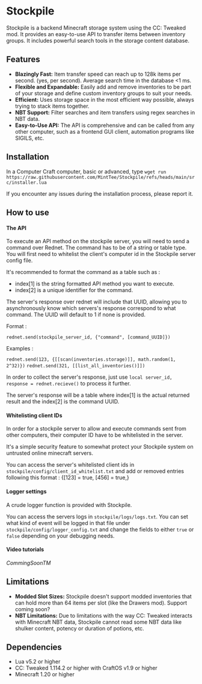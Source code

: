 # Stockpile

Stockpile is a backend Minecraft storage system using the CC: Tweaked mod. It provides an easy-to-use API to transfer items between inventory groups. It includes powerful search tools in the storage content database.

## Features

- **Blazingly Fast:** Item transfer speed can reach up to 128k items per second. (yes, per second). Average search time in the database <1 ms.
- **Flexible and Expandable:** Easily add and remove inventories to be part of your storage and define custom inventory groups to suit your needs.
- **Efficient:** Uses storage space in the most efficient way possible, always trying to stack items together.
- **NBT Support:** Filter searches and item transfers using regex searches in NBT data.
- **Easy-to-Use API:** The API is comprehensive and can be called from any other computer, such as a frontend GUI client, automation programs like SIGILS, etc.

## Installation

In a Computer Craft computer, basic or advanced, type ```wget run https://raw.githubusercontent.com/MintTee/Stockpile/refs/heads/main/src/installer.lua```

If you encounter any issues during the installation process, please report it.

## How to use

#### The API

To execute an API method on the stockpile server, you will need to send a command over Rednet. The command has to be of a string or table type. You will first need to whitelist the client's computer id in the Stockpile server config file.

It's recommended to format the command as a table such as :
- index[1] is the string formatted API method you want to execute.
- index[2] is a unique identifier for the command.

The server's response over rednet will include that UUID, allowing you to asynchronously know which servers's response correspond to what command. The UUID will default to 1 if none is provided.

Format :

```rednet.send(stockpile_server_id, {"command", [command_UUID]})```

Examples :

```rednet.send(123, {[[scan(inventories.storage)]], math.random(1, 2^32)})```
```rednet.send(321, [[list_all_inventories()]])```

In order to collect the server's response, just use ```local server_id, response = rednet.recieve()``` to process it further.

The server's response will be a table where index[1] is the actual returned result and the index[2] is the command UUID. 

#### Whitelisting client IDs

In order for a stockpile server to allow and execute commands sent from other computers, their computer ID have to be whitelisted in the server.

It's a simple security feature to somewhat protect your Stockpile system on untrusted online minecraft servers.

You can access the server's whitelisted client ids in ```stockpile/config/client_id_whitelist.txt``` and add or removed entries following this format : {[123] = true, [456] = true,}

#### Logger settings

A crude logger function is provided with Stockpile.

You can access the servers logs in ```stockpile/logs/logs.txt```. You can set what kind of event will be logged in that file under ```stockpile/config/logger_config.txt``` and change the fields to either ```true``` or ```false``` depending on your debugging needs.

#### Video tutorials

*CommingSoonTM*

## Limitations

- **Modded Slot Sizes:** Stockpile doesn't support modded inventories that can hold more than 64 items per slot (like the Drawers mod). Support coming soon?
- **NBT Limitations:** Due to limitations with the way CC: Tweaked interacts with Minecraft NBT data, Stockpile cannot read some NBT data like shulker content, potency or duration of potions, etc.

## Dependencies

- Lua v5.2 or higher
- CC: Tweaked 1.114.2 or higher with CraftOS v1.9 or higher
- Minecraft 1.20 or higher